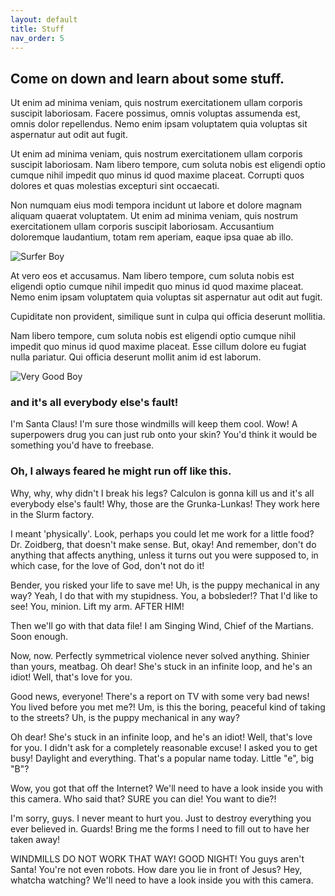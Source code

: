 ```yaml
---
layout: default
title: Stuff
nav_order: 5
---
```


## Come on down and learn about some stuff.

Ut enim ad minima veniam, quis nostrum exercitationem ullam corporis suscipit laboriosam. Facere possimus, omnis voluptas assumenda est, omnis dolor repellendus. Nemo enim ipsam voluptatem quia voluptas sit aspernatur aut odit aut fugit.

Ut enim ad minima veniam, quis nostrum exercitationem ullam corporis suscipit laboriosam. Nam libero tempore, cum soluta nobis est eligendi optio cumque nihil impedit quo minus id quod maxime placeat. Corrupti quos dolores et quas molestias excepturi sint occaecati.

Non numquam eius modi tempora incidunt ut labore et dolore magnam aliquam quaerat voluptatem. Ut enim ad minima veniam, quis nostrum exercitationem ullam corporis suscipit laboriosam. Accusantium doloremque laudantium, totam rem aperiam, eaque ipsa quae ab illo.

![Surfer Boy](https://media.giphy.com/media/dJUtqIcqeyMvK/giphy.gif)

At vero eos et accusamus. Nam libero tempore, cum soluta nobis est eligendi optio cumque nihil impedit quo minus id quod maxime placeat. Nemo enim ipsam voluptatem quia voluptas sit aspernatur aut odit aut fugit.

Cupiditate non provident, similique sunt in culpa qui officia deserunt mollitia.

Nam libero tempore, cum soluta nobis est eligendi optio cumque nihil impedit quo minus id quod maxime placeat. Esse cillum dolore eu fugiat nulla pariatur. Qui officia deserunt mollit anim id est laborum.

![Very Good Boy](../content/img/cute-dog.jpg)


### and it's all everybody else's fault!

I'm Santa Claus! I'm sure those windmills will keep them cool. Wow! A superpowers drug you can just rub onto your skin? You'd think it would be something you'd have to freebase.

### Oh, I always feared he might run off like this.

Why, why, why didn't I break his legs?
Calculon is gonna kill us and it's all everybody else's fault!
Why, those are the Grunka-Lunkas! They work here in the Slurm factory.

I meant 'physically'. Look, perhaps you could let me work for a little food? Dr. Zoidberg, that doesn't make sense. But, okay! And remember, don't do anything that affects anything, unless it turns out you were supposed to, in which case, for the love of God, don't not do it!

Bender, you risked your life to save me! Uh, is the puppy mechanical in any way? Yeah, I do that with my stupidness. You, a bobsleder!? That I'd like to see! You, minion. Lift my arm. AFTER HIM!

Then we'll go with that data file! I am Singing Wind, Chief of the Martians. Soon enough.

Now, now. Perfectly symmetrical violence never solved anything. Shinier than yours, meatbag. Oh dear! She's stuck in an infinite loop, and he's an idiot! Well, that's love for you.

Good news, everyone! There's a report on TV with some very bad news! You lived before you met me?! Um, is this the boring, peaceful kind of taking to the streets? Uh, is the puppy mechanical in any way?

Oh dear! She's stuck in an infinite loop, and he's an idiot! Well, that's love for you. I didn't ask for a completely reasonable excuse! I asked you to get busy! Daylight and everything. That's a popular name today. Little "e", big "B"?

Wow, you got that off the Internet? We'll need to have a look inside you with this camera. Who said that? SURE you can die! You want to die?!

I'm sorry, guys. I never meant to hurt you. Just to destroy everything you ever believed in. Guards! Bring me the forms I need to fill out to have her taken away!

WINDMILLS DO NOT WORK THAT WAY! GOOD NIGHT! You guys aren't Santa! You're not even robots. How dare you lie in front of Jesus? Hey, whatcha watching? We'll need to have a look inside you with this camera.
